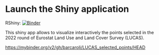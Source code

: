 # Launch the Shiny application

RShiny: [![Binder](http://mybinder.org/badge_logo.svg)](http://mybinder.org/v2/gh/binder-examples/r/master?urlpath=shiny/lucas/)

This shiny app allows to visualize interactively the points selected in the 2022 round of Eurostat Land Use and Land Cover Survey (LUCAS).

https://mybinder.org/v2/gh/barcaroli/LUCAS_selected_points/HEAD
